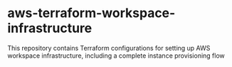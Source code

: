 # aws-terraform-workspace-infrastructure
This repository contains Terraform configurations for setting up AWS workspace infrastructure, including a complete instance provisioning flow
